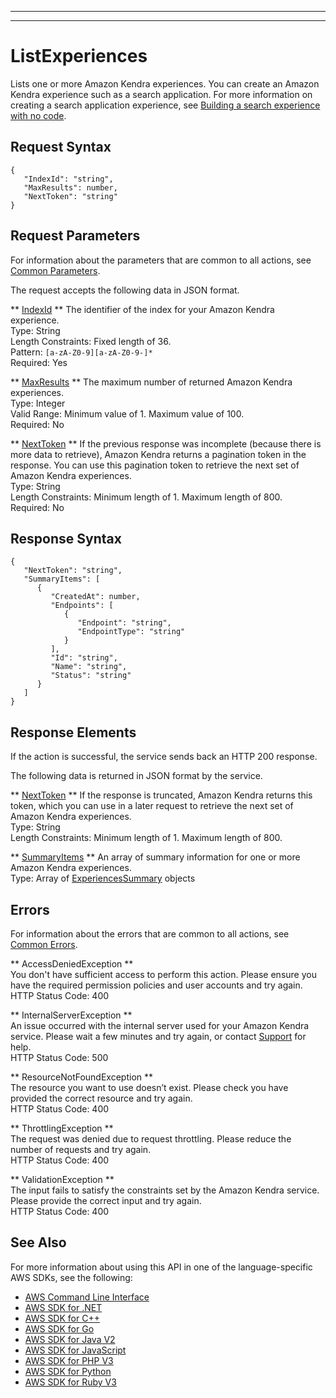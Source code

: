 --------

--------

# ListExperiences<a name="API_ListExperiences"></a>

Lists one or more Amazon Kendra experiences\. You can create an Amazon Kendra experience such as a search application\. For more information on creating a search application experience, see [Building a search experience with no code](https://docs.aws.amazon.com/kendra/latest/dg/deploying-search-experience-no-code.html)\.

## Request Syntax<a name="API_ListExperiences_RequestSyntax"></a>

```
{
   "IndexId": "string",
   "MaxResults": number,
   "NextToken": "string"
}
```

## Request Parameters<a name="API_ListExperiences_RequestParameters"></a>

For information about the parameters that are common to all actions, see [Common Parameters](CommonParameters.md)\.

The request accepts the following data in JSON format\.

 ** [IndexId](#API_ListExperiences_RequestSyntax) **   <a name="Kendra-ListExperiences-request-IndexId"></a>
The identifier of the index for your Amazon Kendra experience\.  
Type: String  
Length Constraints: Fixed length of 36\.  
Pattern: `[a-zA-Z0-9][a-zA-Z0-9-]*`   
Required: Yes

 ** [MaxResults](#API_ListExperiences_RequestSyntax) **   <a name="Kendra-ListExperiences-request-MaxResults"></a>
The maximum number of returned Amazon Kendra experiences\.  
Type: Integer  
Valid Range: Minimum value of 1\. Maximum value of 100\.  
Required: No

 ** [NextToken](#API_ListExperiences_RequestSyntax) **   <a name="Kendra-ListExperiences-request-NextToken"></a>
If the previous response was incomplete \(because there is more data to retrieve\), Amazon Kendra returns a pagination token in the response\. You can use this pagination token to retrieve the next set of Amazon Kendra experiences\.  
Type: String  
Length Constraints: Minimum length of 1\. Maximum length of 800\.  
Required: No

## Response Syntax<a name="API_ListExperiences_ResponseSyntax"></a>

```
{
   "NextToken": "string",
   "SummaryItems": [ 
      { 
         "CreatedAt": number,
         "Endpoints": [ 
            { 
               "Endpoint": "string",
               "EndpointType": "string"
            }
         ],
         "Id": "string",
         "Name": "string",
         "Status": "string"
      }
   ]
}
```

## Response Elements<a name="API_ListExperiences_ResponseElements"></a>

If the action is successful, the service sends back an HTTP 200 response\.

The following data is returned in JSON format by the service\.

 ** [NextToken](#API_ListExperiences_ResponseSyntax) **   <a name="Kendra-ListExperiences-response-NextToken"></a>
If the response is truncated, Amazon Kendra returns this token, which you can use in a later request to retrieve the next set of Amazon Kendra experiences\.  
Type: String  
Length Constraints: Minimum length of 1\. Maximum length of 800\.

 ** [SummaryItems](#API_ListExperiences_ResponseSyntax) **   <a name="Kendra-ListExperiences-response-SummaryItems"></a>
An array of summary information for one or more Amazon Kendra experiences\.  
Type: Array of [ExperiencesSummary](API_ExperiencesSummary.md) objects

## Errors<a name="API_ListExperiences_Errors"></a>

For information about the errors that are common to all actions, see [Common Errors](CommonErrors.md)\.

 ** AccessDeniedException **   
You don't have sufficient access to perform this action\. Please ensure you have the required permission policies and user accounts and try again\.  
HTTP Status Code: 400

 ** InternalServerException **   
An issue occurred with the internal server used for your Amazon Kendra service\. Please wait a few minutes and try again, or contact [ Support](http://aws.amazon.com/aws.amazon.com/contact-us) for help\.  
HTTP Status Code: 500

 ** ResourceNotFoundException **   
The resource you want to use doesn’t exist\. Please check you have provided the correct resource and try again\.  
HTTP Status Code: 400

 ** ThrottlingException **   
The request was denied due to request throttling\. Please reduce the number of requests and try again\.  
HTTP Status Code: 400

 ** ValidationException **   
The input fails to satisfy the constraints set by the Amazon Kendra service\. Please provide the correct input and try again\.  
HTTP Status Code: 400

## See Also<a name="API_ListExperiences_SeeAlso"></a>

For more information about using this API in one of the language\-specific AWS SDKs, see the following:
+  [AWS Command Line Interface](https://docs.aws.amazon.com/goto/aws-cli/kendra-2019-02-03/ListExperiences) 
+  [AWS SDK for \.NET](https://docs.aws.amazon.com/goto/DotNetSDKV3/kendra-2019-02-03/ListExperiences) 
+  [AWS SDK for C\+\+](https://docs.aws.amazon.com/goto/SdkForCpp/kendra-2019-02-03/ListExperiences) 
+  [AWS SDK for Go](https://docs.aws.amazon.com/goto/SdkForGoV1/kendra-2019-02-03/ListExperiences) 
+  [AWS SDK for Java V2](https://docs.aws.amazon.com/goto/SdkForJavaV2/kendra-2019-02-03/ListExperiences) 
+  [AWS SDK for JavaScript](https://docs.aws.amazon.com/goto/AWSJavaScriptSDK/kendra-2019-02-03/ListExperiences) 
+  [AWS SDK for PHP V3](https://docs.aws.amazon.com/goto/SdkForPHPV3/kendra-2019-02-03/ListExperiences) 
+  [AWS SDK for Python](https://docs.aws.amazon.com/goto/boto3/kendra-2019-02-03/ListExperiences) 
+  [AWS SDK for Ruby V3](https://docs.aws.amazon.com/goto/SdkForRubyV3/kendra-2019-02-03/ListExperiences) 